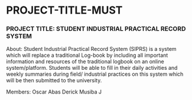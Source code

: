 # PROJECT-TITLE-MUST

### PROJECT TITLE: STUDENT INDUSTRIAL PRACTICAL RECORD SYSTEM

About:
 Student Industrial Practical Record System (SIPRS) is a system which will replace a traditional 
 Log-book by including all important information and resources of the traditional logbook 
on an online system/platform. Students will be able to fill in their daily activities and weekly summaries during field/ industrial practices on this system 
which will be then submitted to the university.

Members: 
Oscar Abas
Derick Musiba
J
